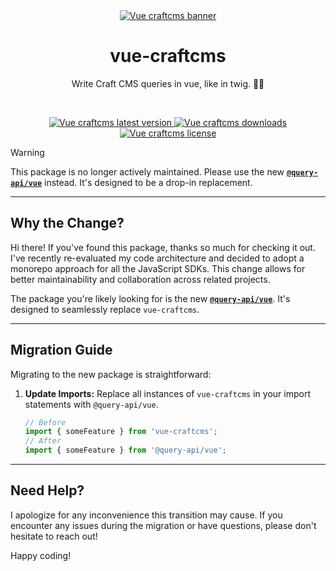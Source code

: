 <div align="center">
	<a href="https://npmjs.com/package/vue-craftcms"  align="center">
		<img src="https://online-images-sr.netlify.app/assets/vue-craft-sdk.png"  alt="Vue craftcms banner">
	</a>
	<h1 align="center">vue-craftcms</h1>
  <p align="center">
    Write Craft CMS queries in vue, like in twig. 🚀🚀
  </p>
  <br />
</div>

<p align="center">
  <a href="https://npmjs.com/package/vue-craftcms">
    <img src="https://img.shields.io/npm/v/vue-craftcms?color=blue" alt="Vue craftcms latest version" />
  </a>
  <a href="https://npmjs.com/package/vue-craftcms" rel="nofollow">
    <img src="https://img.shields.io/npm/d18m/vue-craftcms?color=blue" alt="Vue craftcms downloads">
  </a>
  <a href="https://npmjs.com/package/vue-craftcms" rel="nofollow">
    <img src="https://img.shields.io/github/license/samuelreichor/vue-craftcms?color=blue" alt="Vue craftcms license">
  </a>
</p>

> [!WARNING]
> This package is no longer actively maintained. Please use the new **[`@query-api/vue`](https://github.com/samuelreichor/query-api/tree/main/packages/vue)** instead. It's designed to be a drop-in replacement.

-----

## Why the Change?

Hi there! If you've found this package, thanks so much for checking it out. I've recently re-evaluated my code architecture and decided to adopt a monorepo approach for all the JavaScript SDKs. This change allows for better maintainability and collaboration across related projects.

The package you're likely looking for is the new **[`@query-api/vue`](https://github.com/samuelreichor/query-api/tree/main/packages/vue)**. It's designed to seamlessly replace `vue-craftcms`.

-----

## Migration Guide

Migrating to the new package is straightforward:

1.  **Update Imports:** Replace all instances of `vue-craftcms` in your import statements with `@query-api/vue`.
    ```typescript
    // Before
    import { someFeature } from 'vue-craftcms';
    // After
    import { someFeature } from '@query-api/vue';
    ```

-----

## Need Help?

I apologize for any inconvenience this transition may cause. If you encounter any issues during the migration or have questions, please don't hesitate to reach out\!

Happy coding!